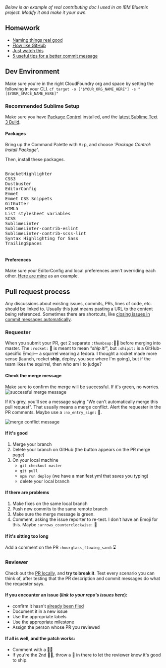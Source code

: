 _Below is an example of real contributing doc I used in an IBM Bluemix project. Modify it and make it your own._

## Homework
* [Naming things real good](https://cloudup.com/cw8cv3gW9-8)
* [Flow like GitHub](http://scottchacon.com/2011/08/31/github-flow.html)
* [Just watch this](https://www.youtube.com/watch?v=qyz3jkOBbQY)
* [5 useful tips for a better commit message](https://robots.thoughtbot.com/5-useful-tips-for-a-better-commit-message)

## Dev Environment
Make sure you're in the right CloudFoundry org and space by setting the following in your CLI.
`cf target -o ["$YOUR_ORG_NAME_HERE"] -s "[$YOUR_SPACE_NAME_HERE]"`

### Recommended Sublime Setup
Make sure you have [Package Control](https://packagecontrol.io/installation#st3) installed, and the [latest Sublime Text 3 Build](https://www.sublimetext.com/3).

#### Packages
Bring up the Command Palette with <kbd>⌘⇪p</kbd>, and choose *'Package Control: Install Package'*.

Then, install these packages.
<pre>
<kbd>
BracketHighlighter
CSS3
Dustbuster
EditorConfig
Emmet
Emmet CSS Snippets
GitGutter
HTML5
List stylesheet variables
SCSS
SublimeLinter
SublimeLinter-contrib-eslint
SublimeLinter-contrib-scss-lint
Syntax Highlighting for Sass
Trailing​Spaces
</kbd>
</pre>

#### Preferences
Make sure your EditorConfig and local preferences aren't overriding each other. [Here are mine](https://github.com/kevinSuttle/sublime-prefs/blob/master/Preferences.sublime-settings#L49) as an example.

## Pull request process
Any discussions about existing issues, commits, PRs, lines of code, etc. should be linked to. Usually this just means pasting a URL to the content being referenced. Sometimes there are shortcuts, like [closing issues in commit messages automatically](https://help.github.com/articles/closing-issues-via-commit-messages/).

### Requester
When you submit your PR, get 2 separate `:thumbsup:`👍🏼 before merging into master. The `:rocket:` 🚀 is meant to mean _"ship it!"_, but `:shipit:` is a GitHub-specific Emoji— a squirrel wearing a fedora. I thought a rocket made more sense (launch, rocket **ship**, deploy, you see where I'm going), but if the team likes the squirrel, then who am I to judge?

#### Check the merge message
Make sure to confirm the merge will be successful. If it's green, no worries.
![successful merge message](https://cldup.com/o7SkeSA9b6.png)

If it's grey, you'll see a message saying "We can't automatically merge this pull request". That usually means a merge conflict. Alert the requester in the PR comments. Maybe use a `:no_entry_sign:` 🚫.

![merge conflict message](https://cldup.com/Mv_JU842dS.png)

#### If it's good
1. Merge your branch
2. Delete your branch on GitHub (the button appears on the PR merge page)
3. On your local machine
	* `git checkout master`
	* `git pull`
	* `npm run deploy` (we have a manifest.yml that saves you typing)
	* delete your local branch

#### If there are problems
1. Make fixes on the same local branch
2. Push new commits to the same remote branch
3. Make sure the merge message is green.
4. Comment, asking the issue reporter to re-test. I don't have an Emoji for this. Maybe `:arrows_counterclockwise:` 🔄

#### If it's sitting too long
Add a comment on the PR `:hourglass_flowing_sand:`⌛️

### Reviewer
Check out the [PR locally](https://help.github.com/articles/checking-out-pull-requests-locally/), and **try to break it**. Test every scenario you can think of, after testing that the PR description and commit messages do what the requester says.

#### If you encounter an issue (_link to your repo's issues here_):
* confirm it hasn't [already been filed](https://github.com/cloud-platform-design/cloud-platform-beta/issues)
* Document it in a new issue
* Use the appropriate labels
* Use the appropriate milestone
* Assign the person whose PR you reviewed

#### If all is well, and the patch works:
* Comment with a 👍🏼
* If you're the 2nd 👍🏼, throw a 🚀 in there to let the reviewer know it's good to ship.
